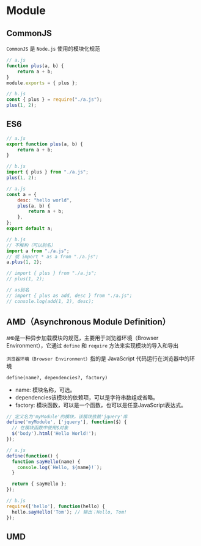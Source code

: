 # Module

## CommonJS

`CommonJS` 是 `Node.js` 使用的模块化规范

```js
// a.js
function plus(a, b) {
    return a + b;
}
module.exports = { plus };

// b.js
const { plus } = require("./a.js");
plus(1, 2);
```

## ES6

```js
// a.js
export function plus(a, b) {
    return a + b;
}

// b.js
import { plus } from "./a.js";
plus(1, 2);
```

```js
// a.js
const a = {
    desc: "hello world",
    plus(a, b) {
        return a + b;
    },
};
export default a;

// b.js
// 不解构（可以别名）
import a from "./a.js";
// 或 import * as a from "./a.js";
a.plus(1, 2);

// import { plus } from "./a.js";
// plus(1, 2);

// as别名
// import { plus as add, desc } from "./a.js";
// console.log(add(1, 2), desc);
```

## AMD（Asynchronous Module Definition）

`AMD`是一种异步加载模块的规范，主要用于浏览器环境（Browser Environment），它通过 `define` 和 `require` 方法来实现模块的导入和导出

`浏览器环境（Browser Environment）`指的是 JavaScript 代码运行在浏览器中的环境

`define(name?, dependencies?, factory)`

- name: 模块名称，可选。
- dependencies该模块的依赖项，可以是字符串数组或省略。
- factory: 模块函数，可以是一个函数，也可以是任意JavaScript表达式。

```js
// 定义名为'myModule'的模块，该模块依赖'jquery'库
define('myModule', ['jquery'], function($) {
  // 在模块函数中使用$对象
  $('body').html('Hello World!');
});
```

```js
// a.js
define(function() {
  function sayHello(name) {
    console.log(`Hello, ${name}!`);
  }

  return { sayHello };
});

// b.js
require(['hello'], function(hello) {
  hello.sayHello('Tom'); // 输出：Hello, Tom!
});
```

## UMD
